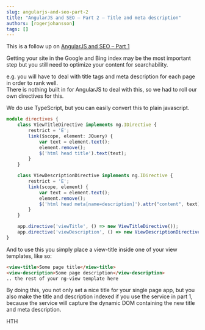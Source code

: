 ```yaml
---
slug: angularjs-and-seo-part-2
title: "AngularJS and SEO – Part 2 – Title and meta description"
authors: [rogerjohansson]
tags: []
---
```

This is a follow up on [AngularJS and SEO – Part 1](http://rogeralsing.com/2013/08/11/angularjs-and-seo-part-1/ "AngularJS and SEO – Part 1")

<!-- truncate -->

Getting your site in the Google and Bing index may be the most important step but you still need to optimize your content for searchability.

e.g. you will have to deal with title tags and meta description for each page in order to rank well.  
There is nothing built in for AngularJS to deal with this, so we had to roll our own directives for this.

We do use TypeScript, but you can easily convert this to plain javascript.

```typescript
module directives {
    class ViewTitleDirective implements ng.IDirective {
        restrict = 'E';
        link($scope, element: JQuery) {
            var text = element.text();
            element.remove();
            $('html head title').text(text);
        }
    }

    class ViewDescriptionDirective implements ng.IDirective {
        restrict = 'E';
        link(scope, element) {
            var text = element.text();
            element.remove();
            $('html head meta[name=description]').attr("content", text);
        }
    }

    app.directive('viewTitle', () => new ViewTitleDirective());
    app.directive('viewDescription', () => new ViewDescriptionDirective());
}
```

And to use this you simply place a view-title inside one of your view templates, like so:

```html
<view-title>Some page title</view-title>
<view-description>Some page description</view-description>
.. the rest of your ng-view template here
```

By doing this, you not only set a nice title for your single page app, but you also make the title and description indexed if you use the service in part 1, because the service will capture the dynamic DOM containing the new title and meta description.

HTH
